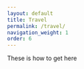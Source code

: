 ```yaml
---
layout: default
title: Travel
permalink: /travel/
navigation_weight: 1
order: 6
---
```


These is how to get here
